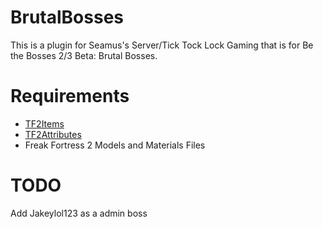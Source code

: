 # BrutalBosses
This is a plugin for Seamus's Server/Tick Tock Lock Gaming that is for Be the Bosses 2/3 Beta: Brutal Bosses.

# Requirements
- [TF2Items](https://forums.alliedmods.net/forumdisplay.php?f=146)
- [TF2Attributes](https://forums.alliedmods.net/showthread.php?t=210221)
- Freak Fortress 2 Models and Materials Files


# TODO
Add Jakeylol123 as a admin boss
